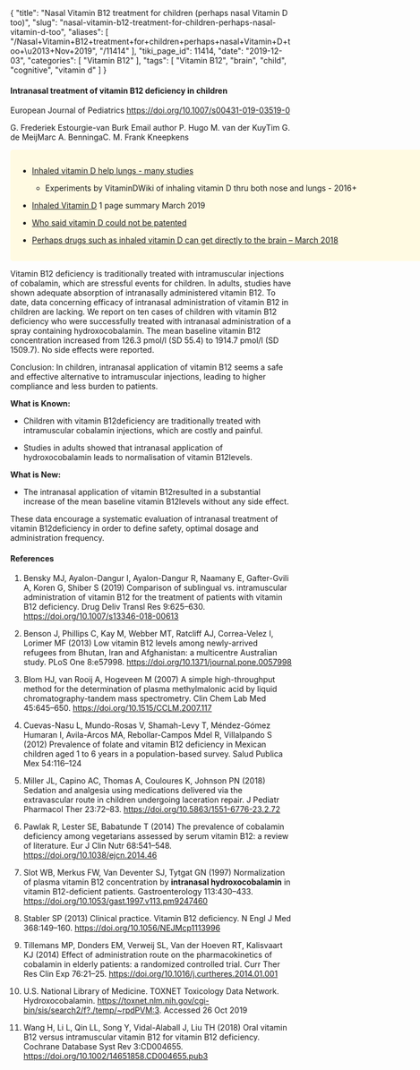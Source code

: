 {
    "title": "Nasal Vitamin B12 treatment for children (perhaps nasal Vitamin D too)",
    "slug": "nasal-vitamin-b12-treatment-for-children-perhaps-nasal-vitamin-d-too",
    "aliases": [
        "/Nasal+Vitamin+B12+treatment+for+children+perhaps+nasal+Vitamin+D+too+\u2013+Nov+2019",
        "/11414"
    ],
    "tiki_page_id": 11414,
    "date": "2019-12-03",
    "categories": [
        "Vitamin B12"
    ],
    "tags": [
        "Vitamin B12",
        "brain",
        "child",
        "cognitive",
        "vitamin d"
    ]
}


#### Intranasal treatment of vitamin B12 deficiency in children

European Journal of Pediatrics https://doi.org/10.1007/s00431-019-03519-0

G. Frederiek Estourgie-van Burk Email author P. Hugo M. van der KuyTim G. de MeijMarc A. BenningaC. M. Frank Kneepkens

<div class="border" style="background-color:#FFFAE2;padding:15px;margin:10px 0;border-radius:5px;width:800px">

* [Inhaled vitamin D help lungs - many studies](/posts/inhaled-vitamin-d-help-lungs-many-studies)

   * Experiments by VitaminDWiki of inhaling vitamin D thru both nose and lungs - 2016+

* [Inhaled Vitamin D](/posts/inhaled-vitamin-d)  1 page summary March 2019

* [Who said vitamin D could not be patented](/posts/who-said-vitamin-d-could-not-be-patented)

* [Perhaps drugs such as inhaled vitamin D can get directly to the brain – March 2018](/posts/perhaps-drugs-such-as-inhaled-vitamin-d-can-get-directly-to-the-brain)

</div>

Vitamin B12 deficiency is traditionally treated with intramuscular injections of cobalamin, which are stressful events for children. In adults, studies have shown adequate absorption of intranasally administered vitamin B12. To date, data concerning efficacy of intranasal administration of vitamin B12 in children are lacking. We report on ten cases of children with vitamin B12 deficiency who were successfully treated with intranasal administration of a spray containing hydroxocobalamin. The mean baseline vitamin B12 concentration increased from 126.3 pmol/l (SD 55.4) to 1914.7 pmol/l (SD 1509.7). No side effects were reported.

Conclusion: In children, intranasal application of vitamin B12 seems a safe and effective alternative to intramuscular injections, leading to higher compliance and less burden to patients.

 **What is Known:** 

* Children with vitamin B12deficiency are traditionally treated with intramuscular cobalamin injections, which are costly and painful.

* Studies in adults showed that intranasal application of hydroxocobalamin leads to normalisation of vitamin B12levels.

 **What is New:** 

* The intranasal application of vitamin B12resulted in a substantial increase of the mean baseline vitamin B12levels without any side effect.

These data encourage a systematic evaluation of intranasal treatment of vitamin B12deficiency in order to define safety, optimal dosage and administration frequency.

#### References

1. Bensky MJ, Ayalon-Dangur I, Ayalon-Dangur R, Naamany E, Gafter-Gvili A, Koren G, Shiber S (2019) Comparison of sublingual vs. intramuscular administration of vitamin B12 for the treatment of patients with vitamin B12 deficiency. Drug Deliv Transl Res 9:625–630.  https://doi.org/10.1007/s13346-018-00613

2. Benson J, Phillips C, Kay M, Webber MT, Ratcliff AJ, Correa-Velez I, Lorimer MF (2013) Low vitamin B12 levels among newly-arrived refugees from Bhutan, Iran and Afghanistan: a multicentre Australian study. PLoS One 8:e57998.  https://doi.org/10.1371/journal.pone.0057998

3. Blom HJ, van Rooij A, Hogeveen M (2007) A simple high-throughput method for the determination of plasma methylmalonic acid by liquid chromatography-tandem mass spectrometry. Clin Chem Lab Med 45:645–650.  https://doi.org/10.1515/CCLM.2007.117

4. Cuevas-Nasu L, Mundo-Rosas V, Shamah-Levy T, Méndez-Gómez Humaran I, Avila-Arcos MA, Rebollar-Campos Mdel R, Villalpando S (2012) Prevalence of folate and vitamin B12 deficiency in Mexican children aged 1 to 6 years in a population-based survey. Salud Publica Mex 54:116–124

5. Miller JL, Capino AC, Thomas A, Couloures K, Johnson PN (2018) Sedation and analgesia using medications delivered via the extravascular route in children undergoing laceration repair. J Pediatr Pharmacol Ther 23:72–83.  https://doi.org/10.5863/1551-6776-23.2.72

6. Pawlak R, Lester SE, Babatunde T (2014) The prevalence of cobalamin deficiency among vegetarians assessed by serum vitamin B12: a review of literature. Eur J Clin Nutr 68:541–548.  https://doi.org/10.1038/ejcn.2014.46

7. Slot WB, Merkus FW, Van Deventer SJ, Tytgat GN (1997) Normalization of plasma vitamin B12 concentration by  **intranasal hydroxocobalamin**  in vitamin B12-deficient patients. Gastroenterology 113:430–433.  https://doi.org/10.1053/gast.1997.v113.pm9247460

8. Stabler SP (2013) Clinical practice. Vitamin B12 deficiency. N Engl J Med 368:149–160.  https://doi.org/10.1056/NEJMcp1113996

9. Tillemans MP, Donders EM, Verweij SL, Van der Hoeven RT, Kalisvaart KJ (2014) Effect of administration route on the pharmacokinetics of cobalamin in elderly patients: a randomized controlled trial. Curr Ther Res Clin Exp 76:21–25.  https://doi.org/10.1016/j.curtheres.2014.01.001

10. U.S. National Library of Medicine. TOXNET Toxicology Data Network. Hydroxocobalamin. https://toxnet.nlm.nih.gov/cgi-bin/sis/search2/f?./temp/~rpdPVM:3. Accessed 26 Oct 2019

11. Wang H, Li L, Qin LL, Song Y, Vidal-Alaball J, Liu TH (2018) Oral vitamin B12 versus intramuscular vitamin B12 for vitamin B12 deficiency. Cochrane Database Syst Rev 3:CD004655.  https://doi.org/10.1002/14651858.CD004655.pub3